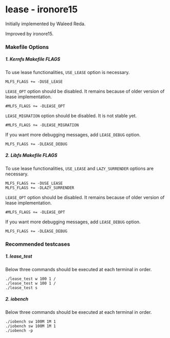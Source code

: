 lease - ironore15
==================================
Initially implemented by Waleed Reda.

Improved by ironore15.

### Makefile Options ###

##### 1. Kernfs Makefile FLAGS
To use lease functionalities, `USE_LEASE` option is necessary.
~~~
MLFS_FLAGS += -DUSE_LEASE
~~~
`LEASE_OPT` option should be disabled. It remains because of older version of lease implementation.
~~~
#MLFS_FLAGS += -DLEASE_OPT
~~~
`LEASE_MIGRATION` option should be disabled. It is not stable yet.
~~~
#MLFS_FLAGS += -DLEASE_MIGRATION
~~~
If you want more debugging messages, add `LEASE_DEBUG` option.
~~~
MLFS_FLAGS += -DLEASE_DEBUG
~~~

##### 2. Libfs Makefile FLAGS
To use lease functionalities, `USE_LEASE` and `LAZY_SURRENDER` options are necessary.
~~~
MLFS_FLAGS += -DUSE_LEASE
MLFS_FLAGS += -DLAZY_SURRENDER
~~~
`LEASE_OPT` option should be disabled. It remains because of older version of lease implementation.
~~~
#MLFS_FLAGS += -DLEASE_OPT
~~~
If you want more debugging messages, add `LEASE_DEBUG` option.
~~~
MLFS_FLAGS += -DLEASE_DEBUG
~~~

### Recommended testcases ###

##### 1. lease_test
Below three commands should be executed at each terminal in order.
~~~
./lease_test w 100 1 /
./lease_test w 100 1 /
./lease_test s
~~~

##### 2. iobench
Below three commands should be executed at each terminal in order.
~~~
./iobench sw 100M 1M 1
./iobench sw 100M 1M 1
./iobench -p
~~~
